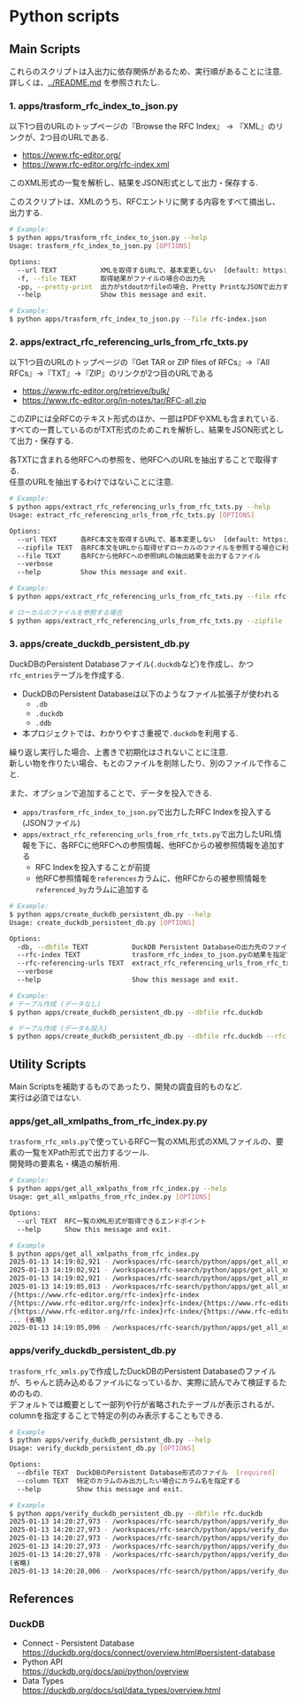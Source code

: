 # Python scripts

## Main Scripts

これらのスクリプトは入出力に依存関係があるため、実行順があることに注意.  
詳しくは、[../README.md](../README.md) を参照されたし.

### 1. apps/trasform_rfc_index_to_json.py  

以下1つ目のURLのトップページの『Browse the RFC Index』 → 『XML』のリンクが、2つ目のURLである.
* https://www.rfc-editor.org/  
* https://www.rfc-editor.org/rfc-index.xml

このXML形式の一覧を解析し、結果をJSON形式として出力・保存する.

このスクリプトは、XMLのうち、RFCエントリに関する内容をすべて摘出し、出力する.

```bash
# Example:
$ python apps/trasform_rfc_index_to_json.py --help
Usage: trasform_rfc_index_to_json.py [OPTIONS]

Options:
  --url TEXT           XMLを取得するURLで、基本変更しない  [default: https://www.rfc-editor.org/rfc-index.xml]
  -f, --file TEXT      取得結果がファイルの場合の出力先
  -pp, --pretty-print  出力がstdoutかfileの場合、Pretty PrintなJSONで出力するかどうか
  --help               Show this message and exit.
```

```bash
# Example:
$ python apps/trasform_rfc_index_to_json.py --file rfc-index.json
```

### 2. apps/extract_rfc_referencing_urls_from_rfc_txts.py

以下1つ目のURLのトップページの『Get TAR or ZIP files of RFCs』→『All RFCs』→『TXT』→『ZIP』のリンクが2つ目のURLである
* https://www.rfc-editor.org/retrieve/bulk/
* https://www.rfc-editor.org/in-notes/tar/RFC-all.zip

このZIPには全RFCのテキスト形式のほか、一部はPDFやXMLも含まれている.  
すべての一貫しているのがTXT形式のためこれを解析し、結果をJSON形式として出力・保存する.

各TXTに含まれる他RFCへの参照を、他RFCへのURLを抽出することで取得する.  
任意のURLを抽出するわけではないことに注意.

```bash
# Example:
$ python apps/extract_rfc_referencing_urls_from_rfc_txts.py --help
Usage: extract_rfc_referencing_urls_from_rfc_txts.py [OPTIONS]

Options:
  --url TEXT      各RFC本文を取得するURLで、基本変更しない  [default: https://www.rfc-editor.org/in-notes/tar/RFC-all.zip]
  --zipfile TEXT  各RFC本文をURLから取得せずローカルのファイルを参照する場合に利用する
  --file TEXT     各RFCから他RFCへの参照URLの抽出結果を出力するファイル
  --verbose
  --help          Show this message and exit.
```

```bash
# Example:
$ python apps/extract_rfc_referencing_urls_from_rfc_txts.py --file rfc-referencing-urls.json

# ローカルのファイルを参照する場合
$ python apps/extract_rfc_referencing_urls_from_rfc_txts.py --zipfile ./RFC-all.zip --file rfc-referencing-urls.json
```

### 3. apps/create_duckdb_persistent_db.py

DuckDBのPersistent Databaseファイル(`.duckdb`など)を作成し、かつ`rfc_entries`テーブルを作成する.
* DuckDBのPersistent Databaseは以下のようなファイル拡張子が使われる
    * `.db` 
    * `.duckdb`
    * `.ddb`
* 本プロジェクトでは、わかりやすさ重視で`.duckdb`を利用する.

繰り返し実行した場合、上書きで初期化はされないことに注意.  
新しい物を作りたい場合、もとのファイルを削除したり、別のファイルで作ること.

また、オプションで追加することで、データを投入できる.

* `apps/trasform_rfc_index_to_json.py`で出力したRFC Indexを投入する(JSONファイル)
* `apps/extract_rfc_referencing_urls_from_rfc_txts.py`で出力したURL情報を下に、各RFCに他RFCへの参照情報、他RFCからの被参照情報を追加する
  * RFC Indexを投入することが前提
  * 他RFC参照情報を`references`カラムに、他RFCからの被参照情報を`referenced_by`カラムに追加する

```bash
# Example:
$ python apps/create_duckdb_persistent_db.py --help
Usage: create_duckdb_persistent_db.py [OPTIONS]

Options:
  -db, --dbfile TEXT           DuckDB Persistent Databaseの出力先のファイルパス(duckdbファイル)  [required]
  --rfc-index TEXT             trasform_rfc_index_to_json.pyの結果を指定する(JSONファイル)
  --rfc-referencing-urls TEXT  extract_rfc_referencing_urls_from_rfc_txts.pyの結果を指定する(JSONファイル)
  --verbose
  --help                       Show this message and exit.
```

```bash
# Example:
# テーブル作成 (データなし)
$ python apps/create_duckdb_persistent_db.py --dbfile rfc.duckdb 

# テーブル作成 (データも投入)
$ python apps/create_duckdb_persistent_db.py --dbfile rfc.duckdb --rfc-index rfc-index.json --rfc-referencing-urls rfc-referencing-urls.json
```

## Utility Scripts

Main Scriptsを補助するものであったり、開発の調査目的ものなど.  
実行は必須ではない.

### apps/get_all_xmlpaths_from_rfc_index.py.py  

`trasform_rfc_xmls.py`で使っているRFC一覧のXML形式のXMLファイルの、要素の一覧をXPath形式で出力するツール.  
開発時の要素名・構造の解析用.

```bash
# Example:
$ python apps/get_all_xmlpaths_from_rfc_index.py --help
Usage: get_all_xmlpaths_from_rfc_index.py [OPTIONS]

Options:
  --url TEXT  RFC一覧のXML形式が取得できるエンドポイント
  --help      Show this message and exit.
```

```bash
# Example
$ python apps/get_all_xmlpaths_from_rfc_index.py 
2025-01-13 14:19:02,921 - /workspaces/rfc-search/python/apps/get_all_xmlpaths_from_rfc_index.py:98 - INFO - app start
2025-01-13 14:19:02,921 - /workspaces/rfc-search/python/apps/get_all_xmlpaths_from_rfc_index.py:99 - INFO - command line argument: --url = https://www.rfc-editor.org/rfc-index.xml
2025-01-13 14:19:02,921 - /workspaces/rfc-search/python/apps/get_all_xmlpaths_from_rfc_index.py:102 - INFO - rfc index importing from internet: url=https://www.rfc-editor.org/rfc-index.xml
2025-01-13 14:19:05,013 - /workspaces/rfc-search/python/apps/get_all_xmlpaths_from_rfc_index.py:108 - INFO - rfc index imported from internet: url=https://www.rfc-editor.org/rfc-index.xml
/{https://www.rfc-editor.org/rfc-index}rfc-index
/{https://www.rfc-editor.org/rfc-index}rfc-index/{https://www.rfc-editor.org/rfc-index}bcp-entry
/{https://www.rfc-editor.org/rfc-index}rfc-index/{https://www.rfc-editor.org/rfc-index}bcp-entry/{https://www.rfc-editor.org/rfc-index}doc-id
... (省略)
2025-01-13 14:19:05,096 - /workspaces/rfc-search/python/apps/get_all_xmlpaths_from_rfc_index.py:117 - INFO - app finished
```

### apps/verify_duckdb_persistent_db.py

`trasform_rfc_xmls.py`で作成したDuckDBのPersistent Databaseのファイルが、ちゃんと読み込めるファイルになっているか、実際に読んでみて検証するためのもの.  
デフォルトでは概要として一部列や行が省略されたテーブルが表示されるが、columnを指定することで特定の列のみ表示することもできる.

```bash
# Example
$ python apps/verify_duckdb_persistent_db.py --help
Usage: verify_duckdb_persistent_db.py [OPTIONS]

Options:
  --dbfile TEXT  DuckDBのPersistent Database形式のファイル  [required]
  --column TEXT  特定のカラムのみ出力したい場合にカラム名を指定する
  --help         Show this message and exit.
```

```bash
# Example
$ python apps/verify_duckdb_persistent_db.py --dbfile rfc.duckdb 
2025-01-13 14:20:27,973 - /workspaces/rfc-search/python/apps/verify_duckdb_persistent_db.py:27 - INFO - app start
2025-01-13 14:20:27,973 - /workspaces/rfc-search/python/apps/verify_duckdb_persistent_db.py:28 - INFO - command line argument: --dbfile = rfc.duckdb
2025-01-13 14:20:27,973 - /workspaces/rfc-search/python/apps/verify_duckdb_persistent_db.py:29 - INFO - command line argument: --column = None
2025-01-13 14:20:27,973 - /workspaces/rfc-search/python/apps/verify_duckdb_persistent_db.py:32 - INFO - duckdb database connecting: dbfile=rfc.duckdb
2025-01-13 14:20:27,978 - /workspaces/rfc-search/python/apps/verify_duckdb_persistent_db.py:48 - INFO - duckdb database connected: dbfile=rfc.duckdb
(省略)
2025-01-13 14:20:28,006 - /workspaces/rfc-search/python/apps/verify_duckdb_persistent_db.py:59 - INFO - app finished
```


## References

### DuckDB

* Connect - Persistent Database  
  https://duckdb.org/docs/connect/overview.html#persistent-database
* Python API  
  https://duckdb.org/docs/api/python/overview
* Data Types  
  https://duckdb.org/docs/sql/data_types/overview.html

